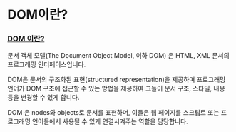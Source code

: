 # DOM이란?

### [DOM 이란?](https://developer.mozilla.org/ko/docs/Web/API/Document\_Object\_Model/Introduction)

문서 객체 모델(The Document Object Model, 이하 DOM) 은 HTML, XML 문서의 프로그래밍 인터페이스입니다.

DOM은 문서의 구조화된 표현(structured representation)을 제공하며 프로그래밍 언어가 DOM 구조에 접근할 수 있는 방법을 제공하여 그들이 문서 구조, 스타일, 내용 등을 변경할 수 있게 합니다.

&#x20;DOM 은 nodes와 objects로 문서를 표현하며, 이들은 웹 페이지를 스크립트 또는 프로그래밍 언어들에서 사용될 수 있게 연결시켜주는 역할을 담당합니다.
